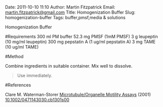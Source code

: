 Date: 2011-10-10 11:10
Author: Martin Fitzpatrick
Email: martin.fitzpatrick@gmail.com
Title: Homogenization Buffer
Slug: homogenization-buffer
Tags: buffer,pmsf,media &amp; solutions

Homogenization Buffer





#Requirements
300 ml PM buffer
52.3 mg PMSF (1mM PMSF)
3 g leupeptin (10 mg/ml leupeptin)
300 mg pepstatin A (1 ug/ml pepstatin A)
3 mg TAME (10 ug/ml TAME) 

#Method

Combine ingredients in suitable container. Mix well to dissolve.


>Use immediately.




#References


Clare M. Waterman-Storer [Microtubule/Organelle Motility Assays](http://dx.doi.org/10.1002/0471143030.cb1301s00)  (2001)
[10.1002/0471143030.cb1301s00](http://dx.doi.org/10.1002/0471143030.cb1301s00)






